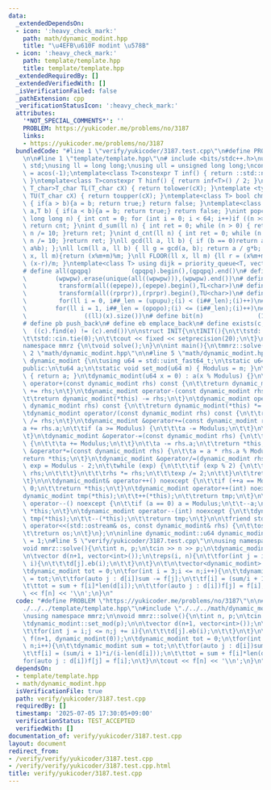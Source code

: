 ```yaml
---
data:
  _extendedDependsOn:
  - icon: ':heavy_check_mark:'
    path: math/dynamic_modint.hpp
    title: "\u4EFB\u610F modint \u578B"
  - icon: ':heavy_check_mark:'
    path: template/template.hpp
    title: template/template.hpp
  _extendedRequiredBy: []
  _extendedVerifiedWith: []
  _isVerificationFailed: false
  _pathExtension: cpp
  _verificationStatusIcon: ':heavy_check_mark:'
  attributes:
    '*NOT_SPECIAL_COMMENTS*': ''
    PROBLEM: https://yukicoder.me/problems/no/3187
    links:
    - https://yukicoder.me/problems/no/3187
  bundledCode: "#line 1 \"verify/yukicoder/3187.test.cpp\"\n#define PROBLEM \"https://yukicoder.me/problems/no/3187\"\
    \n\n#line 1 \"template/template.hpp\"\n# include <bits/stdc++.h>\nusing namespace\
    \ std;\nusing ll = long long;\nusing ull = unsigned long long;\nconst double pi\
    \ = acos(-1);\ntemplate<class T>constexpr T inf() { return ::std::numeric_limits<T>::max();\
    \ }\ntemplate<class T>constexpr T hinf() { return inf<T>() / 2; }\ntemplate <typename\
    \ T_char>T_char TL(T_char cX) { return tolower(cX); }\ntemplate <typename T_char>T_char\
    \ TU(T_char cX) { return toupper(cX); }\ntemplate<class T> bool chmin(T& a,T b)\
    \ { if(a > b){a = b; return true;} return false; }\ntemplate<class T> bool chmax(T&\
    \ a,T b) { if(a < b){a = b; return true;} return false; }\nint popcnt(unsigned\
    \ long long n) { int cnt = 0; for (int i = 0; i < 64; i++)if ((n >> i) & 1)cnt++;\
    \ return cnt; }\nint d_sum(ll n) { int ret = 0; while (n > 0) { ret += n % 10;\
    \ n /= 10; }return ret; }\nint d_cnt(ll n) { int ret = 0; while (n > 0) { ret++;\
    \ n /= 10; }return ret; }\nll gcd(ll a, ll b) { if (b == 0)return a; return gcd(b,\
    \ a%b); };\nll lcm(ll a, ll b) { ll g = gcd(a, b); return a / g*b; };\nll MOD(ll\
    \ x, ll m){return (x%m+m)%m; }\nll FLOOR(ll x, ll m) {ll r = (x%m+m)%m; return\
    \ (x-r)/m; }\ntemplate<class T> using dijk = priority_queue<T, vector<T>, greater<T>>;\n\
    # define all(qpqpq)           (qpqpq).begin(),(qpqpq).end()\n# define UNIQUE(wpwpw)\
    \        (wpwpw).erase(unique(all((wpwpw))),(wpwpw).end())\n# define LOWER(epepe)\
    \         transform(all((epepe)),(epepe).begin(),TL<char>)\n# define UPPER(rprpr)\
    \         transform(all((rprpr)),(rprpr).begin(),TU<char>)\n# define rep(i,upupu)\
    \         for(ll i = 0, i##_len = (upupu);(i) < (i##_len);(i)++)\n# define reps(i,opopo)\
    \        for(ll i = 1, i##_len = (opopo);(i) <= (i##_len);(i)++)\n# define len(x)\
    \                ((ll)(x).size())\n# define bit(n)               (1LL << (n))\n\
    # define pb push_back\n# define eb emplace_back\n# define exists(c, e)       \
    \  ((c).find(e) != (c).end())\n\nstruct INIT{\n\tINIT(){\n\t\tstd::ios::sync_with_stdio(false);\n\
    \t\tstd::cin.tie(0);\n\t\tcout << fixed << setprecision(20);\n\t}\n}INIT;\n\n\
    namespace mmrz {\n\tvoid solve();\n}\n\nint main(){\n\tmmrz::solve();\n}\n#line\
    \ 2 \"math/dynamic_modint.hpp\"\n\n#line 5 \"math/dynamic_modint.hpp\"\n\nclass\
    \ dynamic_modint {\n\tusing u64 = std::uint_fast64_t;\n\tstatic u64 Modulus;\n\
    public:\n\tu64 a;\n\tstatic void set_mod(u64 m) { Modulus = m; }\n\n\tu64 &value()\
    \ { return a; }\n\tdynamic_modint(u64 x = 0) : a(x % Modulus) {}\n\tdynamic_modint\
    \ operator+(const dynamic_modint rhs) const {\n\t\treturn dynamic_modint(*this)\
    \ += rhs;\n\t}\n\tdynamic_modint operator-(const dynamic_modint rhs) const {\n\
    \t\treturn dynamic_modint(*this) -= rhs;\n\t}\n\tdynamic_modint operator*(const\
    \ dynamic_modint rhs) const {\n\t\treturn dynamic_modint(*this) *= rhs;\n\t}\n\
    \tdynamic_modint operator/(const dynamic_modint rhs) const {\n\t\treturn dynamic_modint(*this)\
    \ /= rhs;\n\t}\n\tdynamic_modint &operator+=(const dynamic_modint rhs) {\n\t\t\
    a += rhs.a;\n\t\tif (a >= Modulus) {\n\t\t\ta -= Modulus;\n\t\t}\n\t\treturn *this;\n\
    \t}\n\tdynamic_modint &operator-=(const dynamic_modint rhs) {\n\t\tif (a < rhs.a)\
    \ {\n\t\t\ta += Modulus;\n\t\t}\n\t\ta -= rhs.a;\n\t\treturn *this;\n\t}\n\tdynamic_modint\
    \ &operator*=(const dynamic_modint rhs) {\n\t\ta = a * rhs.a % Modulus;\n\t\t\
    return *this;\n\t}\n\tdynamic_modint &operator/=(dynamic_modint rhs) {\n\t\tu64\
    \ exp = Modulus - 2;\n\t\twhile (exp) {\n\t\t\tif (exp % 2) {\n\t\t\t\t*this *=\
    \ rhs;\n\t\t\t}\n\t\t\trhs *= rhs;\n\t\t\texp /= 2;\n\t\t}\n\t\treturn *this;\n\
    \t}\n\n\tdynamic_modint& operator++() noexcept {\n\t\tif (++a == Modulus) a =\
    \ 0;\n\t\treturn *this;\n\t}\n\tdynamic_modint operator++(int) noexcept {\n\t\t\
    dynamic_modint tmp(*this);\n\t\t++(*this);\n\t\treturn tmp;\n\t}\n\tdynamic_modint&\
    \ operator--() noexcept {\n\t\tif (a == 0) a = Modulus;\n\t\t--a;\n\t\treturn\
    \ *this;\n\t}\n\tdynamic_modint operator--(int) noexcept {\n\t\tdynamic_modint\
    \ tmp(*this);\n\t\t--(*this);\n\t\treturn tmp;\n\t}\n\n\tfriend std::ostream&\
    \ operator<<(std::ostream& os, const dynamic_modint& rhs) {\n\t\tos << rhs.a;\n\
    \t\treturn os;\n\t}\n};\n\ninline dynamic_modint::u64 dynamic_modint::Modulus\
    \ = 1;\n#line 5 \"verify/yukicoder/3187.test.cpp\"\n\nusing namespace mmrz;\n\n\
    void mmrz::solve(){\n\tint n, p;\n\tcin >> n >> p;\n\tdynamic_modint::set_mod(p);\n\
    \n\tvector d(n+1, vector<int>());\n\treps(i, n){\n\t\tfor(int j = i;j <= n;j +=\
    \ i){\n\t\t\td[j].eb(i);\n\t\t}\n\t}\n\t\n\tvector<dynamic_modint> f(n+1, dynamic_modint(0));\n\
    \tdynamic_modint tot = 0;\n\tfor(int i = 3;i <= n;i++){\n\t\tdynamic_modint sum\
    \ = tot;\n\t\tfor(auto j : d[i])sum -= f[j];\n\t\tf[i] = (sum/i + 1)*i/(i-len(d[i]));\n\
    \t\ttot = sum + f[i]*len(d[i]);\n\t\tfor(auto j : d[i])f[j] = f[i];\n\t}\n\tcout\
    \ << f[n] << '\\n';\n}\n"
  code: "#define PROBLEM \"https://yukicoder.me/problems/no/3187\"\n\n#include \"\
    ./../../template/template.hpp\"\n#include \"./../../math/dynamic_modint.hpp\"\n\
    \nusing namespace mmrz;\n\nvoid mmrz::solve(){\n\tint n, p;\n\tcin >> n >> p;\n\
    \tdynamic_modint::set_mod(p);\n\n\tvector d(n+1, vector<int>());\n\treps(i, n){\n\
    \t\tfor(int j = i;j <= n;j += i){\n\t\t\td[j].eb(i);\n\t\t}\n\t}\n\t\n\tvector<dynamic_modint>\
    \ f(n+1, dynamic_modint(0));\n\tdynamic_modint tot = 0;\n\tfor(int i = 3;i <=\
    \ n;i++){\n\t\tdynamic_modint sum = tot;\n\t\tfor(auto j : d[i])sum -= f[j];\n\
    \t\tf[i] = (sum/i + 1)*i/(i-len(d[i]));\n\t\ttot = sum + f[i]*len(d[i]);\n\t\t\
    for(auto j : d[i])f[j] = f[i];\n\t}\n\tcout << f[n] << '\\n';\n}\n"
  dependsOn:
  - template/template.hpp
  - math/dynamic_modint.hpp
  isVerificationFile: true
  path: verify/yukicoder/3187.test.cpp
  requiredBy: []
  timestamp: '2025-07-05 17:30:05+09:00'
  verificationStatus: TEST_ACCEPTED
  verifiedWith: []
documentation_of: verify/yukicoder/3187.test.cpp
layout: document
redirect_from:
- /verify/verify/yukicoder/3187.test.cpp
- /verify/verify/yukicoder/3187.test.cpp.html
title: verify/yukicoder/3187.test.cpp
---
```

